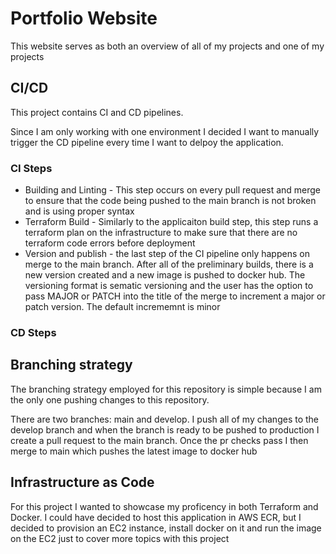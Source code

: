 # Portfolio Website
This website serves as both an overview of all of my projects and one of my projects

## CI/CD
This project contains CI and CD pipelines.

Since I am only working with one environment I decided I want to manually trigger the CD pipeline every time I want to delpoy the application. 

### CI Steps
- Building and Linting - This step occurs on every pull request and merge to ensure that the code being pushed to the main branch is not broken and is using proper syntax
- Terraform Build - Similarly to the applicaiton build step, this step runs a terraform plan on the infrastructure to make sure that there are no terraform code errors before deployment
- Version and publish - the last step of the CI pipeline only happens on merge to the main branch. After all of the preliminary builds, there is a new version created and a new image is pushed to docker hub. The versioning format is sematic versioning and the user has the option to pass MAJOR or PATCH into the title of the merge to increment a major or patch version. The default incrememnt is minor

### CD Steps


## Branching strategy
The branching strategy employed for this repository is simple because I am the only one pushing changes to this repository. 

There are two branches: main and develop. I push all of my changes to the develop branch and when the branch is ready to be pushed to production I create a pull request to the main branch. Once the pr checks pass I then merge to main which pushes the latest image to docker hub

## Infrastructure as Code
For this project I wanted to showcase my proficency in both Terraform and Docker. I could have decided to host this application in AWS ECR, but I decided to provision an EC2 instance, install docker on it and run the image on the EC2 just to cover more topics with this project


